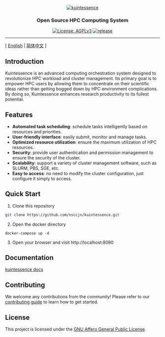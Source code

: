 <p align="center">
  <a href="https://github.com/nsccjn/kuintessence"><img src="https://drawing-bed.dev.supercomputing.link/i/2023/08/23/nk4a6n.png" alt="kuintessence" /></a>
</p>

<h3 align="center">Open Source HPC Computing System</h3>

<p align="center">
  <a href="https://www.gnu.org/licenses/agpl-3.0.html"><img src="https://img.shields.io/badge/licenses-agpl3.0-orange" alt="License: AGPLv3"></a>
  <a href="https://img.shields.io/badge/release-v0.0.1-blue"><img src="https://img.shields.io/badge/release-v0.0.1-blue" alt=" release"></a>
</p>

---

[ [English](readme.md) | [简体中文](readme.zh-hans.md) ]

## Introduction

Kuintessence is an advanced computing orchestration system designed to revolutionize HPC workload and cluster management. Its primary goal is to empower HPC users by allowing them to concentrate on their scientific ideas rather than getting bogged down by HPC environment complications. By doing so, Kuintessence enhances research productivity to its fullest potential.

## Features

- **Automated task scheduling**: schedule tasks intelligently based on resources and priorities.
- **User-friendly interface**: easily submit, monitor and manage tasks.
- **Optimized resource utilization**: ensure the maximum utilization of HPC resources.
- **Security**: provide user authentication and permission management to ensure the security of the cluster.
- **Scalability**: support a variety of cluster management software, such as SLURM, PBS, SGE, etc.
- **Easy to access**: no need to modify the cluster configuration, just configure it simply to access.

## Quick Start

1. Clone this repository

```bash
git clone https://github.com/nsccjn/kuintessence.git
```

2. Open the docker directory

```
docker-compose up -d
```

3. Open your browser and visit http://localhost:8080

## Documentation

[kuintessence docs](https://docs.kuintessence.com)

## Contributing

We welcome any contributions from the community! Please refer to our [contributing guide](contributing.md) to learn how to get started.

## License

This project is licensed under the [GNU Affero General Public License](LICENSE).
